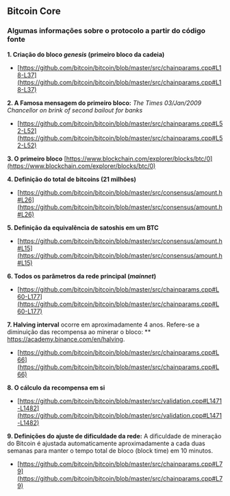 

## Bitcoin Core

### Algumas informações sobre o protocolo a partir do código fonte

**1. Criação do bloco *genesis* (primeiro bloco da cadeia)**
- [https://github.com/bitcoin/bitcoin/blob/master/src/chainparams.cpp#L18-L37](https://github.com/bitcoin/bitcoin/blob/master/src/chainparams.cpp#L18-L37)

**2. A Famosa mensagem do primeiro bloco:** *The Times 03/Jan/2009 Chancellor on brink of second bailout for banks*
- [https://github.com/bitcoin/bitcoin/blob/master/src/chainparams.cpp#L52-L52](https://github.com/bitcoin/bitcoin/blob/master/src/chainparams.cpp#L52-L52)

**3. O primeiro bloco** [https://www.blockchain.com/explorer/blocks/btc/0](https://www.blockchain.com/explorer/blocks/btc/0)

**4. Definição do total de bitcoins (21 milhões)**
- [https://github.com/bitcoin/bitcoin/blob/master/src/consensus/amount.h#L26](https://github.com/bitcoin/bitcoin/blob/master/src/consensus/amount.h#L26)

**5. Definição da equivalência de satoshis em um BTC**
- [https://github.com/bitcoin/bitcoin/blob/master/src/consensus/amount.h#L15](https://github.com/bitcoin/bitcoin/blob/master/src/consensus/amount.h#L15)

**6. Todos os parâmetros da rede principal (*mainnet*)**
- [https://github.com/bitcoin/bitcoin/blob/master/src/chainparams.cpp#L60-L177](https://github.com/bitcoin/bitcoin/blob/master/src/chainparams.cpp#L60-L177)

**7. Halving interval** ocorre em aproximadamente 4 anos. Refere-se a diminuição das recompensa ao minerar o bloco: ** https://academy.binance.com/en/halving.
- [https://github.com/bitcoin/bitcoin/blob/master/src/chainparams.cpp#L66](https://github.com/bitcoin/bitcoin/blob/master/src/chainparams.cpp#L66)

**8. O cálculo da recompensa em si**
- [https://github.com/bitcoin/bitcoin/blob/master/src/validation.cpp#L1471-L1482](https://github.com/bitcoin/bitcoin/blob/master/src/validation.cpp#L1471-L1482)

**9. Definições do ajuste de dificuldade da rede:** A dificuldade de mineração do Bitcoin é ajustada automaticamente aproximadamente a cada duas semanas para manter o tempo total de bloco (block time) em 10 minutos.
- [https://github.com/bitcoin/bitcoin/blob/master/src/chainparams.cpp#L79](https://github.com/bitcoin/bitcoin/blob/master/src/chainparams.cpp#L79)
